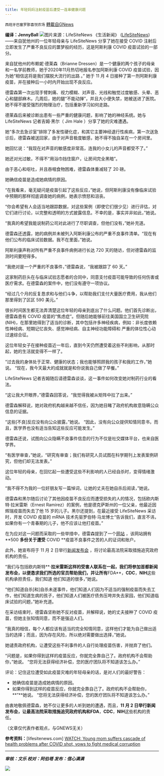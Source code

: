 ```yaml
---
title: 年轻妈妈注射疫苗后遭受一连串健康问题
---
```

`西班牙巴塞罗那喜悦农场` [轉載自GNews](https://gnews.org/zh-hans/1612389/)

**编译：JennyBall**
![](https://assets.gnews.org/wp-content/uploads/2021/10/tempsnip59.png)图片来源：LifeSiteNews
《生活新闻》 ([LifeSiteNews](https://www.lifesitenews.com/)) ——来自犹他州的一位年轻母亲与 LifeSiteNews 分享了她在接受 COVID 注射后立即发生了严重不良反应的噩梦般的经历，这是阿斯利康 COVID 疫苗试验的一部分。

来自犹他州的布赖妮·德莱森（Brianne Dressen）是一个健康的两个孩子的母亲和一名学前教师，她于2020年11月热切地报名参加阿斯利康 COVID 疫苗试验，因为她“相信这将是我们摆脱大流行的出路 。” 她于 11 月 4 日接种了第一剂阿斯利康疫苗，并在接种后一小时内开始出现不良反应。

德雷森第一次出现手臂刺痛、视力模糊、对声音、光线和触觉过度敏感、头晕、恶心和腿部麻木。几周后，她的腿“不能动掸”，并且大小便失禁，她被送进了医院。她不得不接受强烈的物理治疗，包括重新学习如何走路。

德莱森后来被诊断出患有一些严重的健康问题，影响了她的神经系统。她与 LifeSiteNews 记者吉姆·黑尔（ Jim Hale ）分享了她的灾难遭遇。

她“多次去急诊室”排除了多发性硬化症，和其它主要神经退行性疾病，第一次送急诊后，德雷森被送回家，由于对声音极度敏感，她不得不独自呆在一个房间里。

她回忆说：“我现在对声音的敏感度非常高，连我的小女儿的声音都受不了。”

她还对光过敏，不得不“用浴巾挡住窗户，让房间完全黑暗”。

由于恶心和呕吐，并且吞咽食物困难，德雷森体重减轻了 20 磅。

她确信疫苗是造成她病情的原因。

“在我看来，毫无疑问是疫苗引起了这些反应，”她说，但阿斯利康没有像临床试验中预期的那样彻底调查她的病例，她表示愤怒和沮丧。

“你会希望有人会适当地跟踪数据，对这些案例（即使它们很少见）进行评估，对它们进行讨论，以完整和透明的方式披露信息。不幸的是，事实并非如此，”她说。

“我真的希望我能说制药公司对此进行了尽职调查，但他们没有，”她补充道。

德雷森还透露，她的病例并未被列入阿斯利康公布的严重不良事件清单。“现在有他们公布的临床试验数据。我不在里面，”她说。

阿斯利康声称对所有严重不良事件病例进行长达 720 天的随访，但对德雷森的监测时间要短得多。

“我绝对是一个严重的不良事件，”德雷森说，“我被跟踪了 60 天。”

这家制药巨头在与临床试验志愿者的合同中，同意支付疫苗可能导致的任何伤害或医疗需求。在德雷森的案件中，他们没有遵守一项协议。

“经过几个月的反复恳求和与他们斗争，以帮助我们支付大量医疗费用，我从他们那里得到了区区 590 美元。”

很长时间医生都无法弄清楚这位年轻的母亲到底出了什么问题。他们首先诊断出，德雷森患有 COVID 疫苗的“焦虑症”。但随后她能够前往美国国立卫生研究院 (NIH)，在那里她得到了适当的诊断，其中包括许多神经疾病，例如：非长度依赖性神经病、短期记忆丧失、感觉神经病、自主神经功能障碍和 严重的体位性心动过速综合征。

这位年轻女子在接种疫苗近一年后，直到今天仍然遭受着这些不利影响，从那时起，她的生活就变得不一样了。

“过去我的身体处于正常、健康的状态；我也能够照顾我的孩子和我的工作，”她说。 “现在，我今天最大的成就就是和你说我自己做了早餐。”

LifeSiteNews 记者吉姆随后请德雷森谈谈，这一事件如何改变她对制药行业的看法。

“这让我大开眼界，”德雷森回答说，“我觉得我被从矩阵中拉了出来。”

德雷森解释说，她对政府机构越来越不信任，因为她目睹了政府机构故意隐瞒公众信息的证据。

“这些[不良]反应没有向公众披露，”她说。 “因此，没有向公众提供知情同意书，而且，医学界也没有适当告知这些反应可能发生。”

德雷森还说，试图向公众隐瞒不良事件信息的行为不仅是社交媒体平台，也来自医学界。

“有医学审查，”她说，“研究有审查；我们有研究人员试图在科学期刊上发表案例研究，但他们却无法发表。”

这位年轻的母亲，在回忆起一些遭受这些不利影响的人已经自杀时，变得情绪激动。

“我不得不为我的一位好朋友写一篇悼词，让她的丈夫在她自杀后阅读，”她说。

德雷森和黑尔随后讨论了其他因疫苗不良反应而遭受损失的人的情况，包括欧内斯特·拉米雷斯（Ernest Ramirez）的案例，他是德克萨斯州的一位父亲，他最近因辉瑞疫苗而失去了他 15 岁的儿子。黑尔还提到，在最近接受 LifeSiteNews 采访时，开发 COVID 疫苗的 mRNA 技术先驱罗伯特·马龙博士“告诉我们，直言不讳，如果你有一个青春期的儿子，他不应该让他打疫苗。”

在为应对这一问题而采取的一些举措中，德雷森提到了一个[网站](https://www.c19vaxreaction.com/) ，该网站拥有 **500 **多份关于遭受** COVID **疫苗不良事件之苦的人的证词和账户。

此外，她宣布将于 11 月 2 日举行[新闻发布会](https://www.lifefunder.com/vaxvictim) ，将讨论最高法院采取措施追究政府机构的责任。

“我们与包括欧内斯特**·**拉米雷斯这样的受害人联系在一起，我们将参加首都新闻发布会，以便恳求我们所选的官员帮助我们，并让所有**FDA**，**CDC**，**NIH**这些机构承担责任，我们知道 他们知道的很多，”她说。

“他们知道自杀[和]自杀未遂事件，他们知道人们因为不适当的强制疫苗而失去工作，他们知道生病的孩子，他们知道人们被医疗债务压垮并失去家园，他们知道临床试验的问题，”她补充道。

在采访结束时，德雷森坚称她不反对疫苗，并解释说，她的丈夫接种了 COVID 疫苗，但她主张知情同意，而不是强迫人们。

“我真的相信，每个人都应该有适当的完全知情同意，这样他们才能为自己做出适当的选择；而且，因为存在风险，所以绝对需要做出选择，”她说。

她谴责政府机构，让遭受这些不利事件的人自行处理疫苗伤害，并抛弃了他们。

“问题是，如果你得到这样的疫苗反应，你就完全靠自己了。政府机构不会帮助你，”她说。 “您将无法获得经济补偿，您的医疗团队将不知道该怎么办。”

评论：记住这位遭受如此疫苗灾难的年轻母亲的话，是对人们的最好警告：

- 她确信疫苗是造成她病情的原因。
- 如果你得到这样的疫苗反应，你就完全靠自己了。政府机构不会帮助你，**”**她说。 “您将无法获得经济补偿，您的医疗团队将不知道该怎么办。”


由衷地敬佩德雷森，她不仅让更多的人听到她的遭遇，而且，**11 **月** 2 **日举行新闻发布会，让最高法院采取措施追究政府机构和**FDA**，**CDC**，**NIH**这些机构的责任。

（文章仅代表作者观点，与GNEWS无关）

**参考资料：**[lifesitenews.com] [WATCH: Young mom suffers cascade of health problems after COVID shot, vows to fight medical corruption](https://www.lifesitenews.com/news/watch-healthy-mom-suffers-cascade-of-health-problems-after-covid-shot-vows-to-fight-medical-corruption/)

* * *

***审核：文乐
校对：阿伯塔
发布：信心满满***

![](https://assets.gnews.org/wp-content/uploads/2021/10/GNEWS_CH.-1-3.jpeg)
